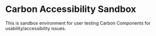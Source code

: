 # Carbon Accessibility Sandbox

This is sandbox environment for user testing Carbon Components for usability/accessibility issues.
